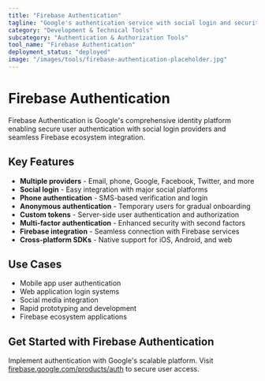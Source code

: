 ```yaml
---
title: "Firebase Authentication"
tagline: "Google's authentication service with social login and security features"
category: "Development & Technical Tools"
subcategory: "Authentication & Authorization Tools"
tool_name: "Firebase Authentication"
deployment_status: "deployed"
image: "/images/tools/firebase-authentication-placeholder.jpg"
---
```


# Firebase Authentication

Firebase Authentication is Google's comprehensive identity platform enabling secure user authentication with social login providers and seamless Firebase ecosystem integration.

## Key Features

- **Multiple providers** - Email, phone, Google, Facebook, Twitter, and more
- **Social login** - Easy integration with major social platforms
- **Phone authentication** - SMS-based verification and login
- **Anonymous authentication** - Temporary users for gradual onboarding
- **Custom tokens** - Server-side user authentication and authorization
- **Multi-factor authentication** - Enhanced security with second factors
- **Firebase integration** - Seamless connection with Firebase services
- **Cross-platform SDKs** - Native support for iOS, Android, and web

## Use Cases

- Mobile app user authentication
- Web application login systems
- Social media integration
- Rapid prototyping and development
- Firebase ecosystem applications

## Get Started with Firebase Authentication

Implement authentication with Google's scalable platform. Visit [firebase.google.com/products/auth](https://firebase.google.com/products/auth) to secure user access.